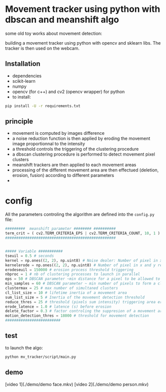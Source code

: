 # Movement tracker using python with dbscan and meanshift algo

some old toy works about movement detection:

building a movement tracker using python with opencv and sklearn libs.
The tracker is then used on the webcam.

## Installation

* dependencies
 * scikit-learn
 * numpy
 * opencv (for c++) and cv2 (opencv wrapper) for python
* to install:
```bash
pip install -U -r requirements.txt
```

## principle
* movement is computed by images difference
* a noise reduction function is then applied by eroding the movement image proportionnal to the intensity
* a threshold controls the triggering of the clustering procedure
* a dbscan clustering procedure is performed to detect movement pixel clusters
* meanshift trackers are then applied to each movement areas
* processing of the different movement area are then effectued (deletion, erosion, fusion) according to different parameters
*
# config
All the parameters controling the algorithm are defined into the `config.py` file:


```python
#########  meanshift parameter ######## ##########
term_crit = ( cv2.TERM_CRITERIA_EPS | cv2.TERM_CRITERIA_COUNT, 10, 1 )
##################################################


##### Variable ###########
tseuil = 0.5 # seconds
kernel = np.ones((2, 2), np.uint8) # Noise dealer: Number of pixel in x and y removed
kernelerode = np.ones((2, 2), np.uint8) # Number of pixel in x and y removed for each erode iter
erodeseuil = 150000 # erosion process threshold triggering
nbproc = 1 # nb of clustering processes to launch in parallel
eps = 50 # DBSCAN parameter ~min distance for a pixel to be allowed to integrate a cluster
min_samples = 60 # DBSCAN parameter ~ min number of pixels to form a cluster
clustermax = 25 # max number of simultaned clusters
cl_list_size = 10 # lifetime inertia of a movement area
sum_list_size = 5 # Inertia of the movement detection threshold
reduce_thres = 25 # threshold (pixels sum intensity) triggering area erosion
erode_latence = 1.0 # latence (s) before erosion
delete_factor = 0.3 # factor controling the suppresion of a movement area
motion_detection_thres = 18000 # threshold for movement detection
#########################
```

## test

to launch the algo:
```bash
python mv_tracker/script/main.py
```

## demo

[video 1](./demo/demo face.mkv)
[video 2](./demo/demo person.mkv)
